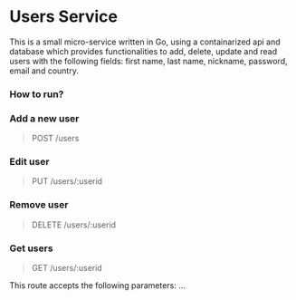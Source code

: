 # Users Service

This is a small micro-service written in Go, using a containarized api and database which provides functionalities to add, delete, update and read users with the following fields: first name, last name, nickname, password, email and country.

### How to run?

### Add a new user

> POST /users

### Edit user

> PUT /users/:userid

### Remove user

> DELETE /users/:userid

### Get users

> GET /users/:userid

This route accepts the following parameters: ...
